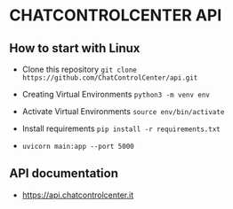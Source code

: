 # CHATCONTROLCENTER API

## How to start with Linux
- Clone this repository
`git clone https://github.com/ChatControlCenter/api.git`

- Creating Virtual Environments
`python3 -m venv env`

- Activate Virtual Environments
`source env/bin/activate`

- Install requirements
`pip install -r requirements.txt`

- `uvicorn main:app --port 5000`

## API documentation

- https://api.chatcontrolcenter.it
